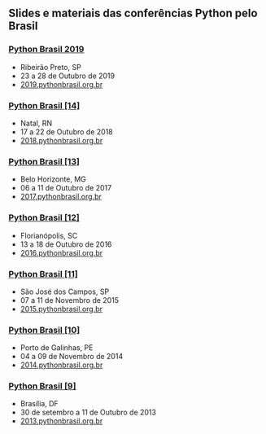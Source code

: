 ## Slides e materiais das conferências Python pelo Brasil


### [Python Brasil 2019](/pythonbrasil-2019/README.md)
- Ribeirão Preto, SP
- 23 a 28 de Outubro de 2019
- [2019.pythonbrasil.org.br](https://2019.pythonbrasil.org.br)

### [Python Brasil [14]](/pythonbrasil-14/README.md)
- Natal, RN
- 17 a 22 de Outubro de 2018
- [2018.pythonbrasil.org.br](http://2018.pythonbrasil.org.br)

### [Python Brasil [13]](/pythonbrasil-13/README.md)
- Belo Horizonte, MG
- 06 a 11 de Outubro de 2017
- [2017.pythonbrasil.org.br](http://2017.pythonbrasil.org.br)

### [Python Brasil [12]](/pythonbrasil-12/README.md)
- Florianópolis, SC
- 13 a 18 de Outubro de 2016
- [2016.pythonbrasil.org.br](http://2016.pythonbrasil.org.br)


### [Python Brasil [11]](/pythonbrasil-11/README.md)
- São José dos Campos, SP
- 07 a 11 de Novembro de 2015
- [2015.pythonbrasil.org.br](http://2015.pythonbrasil.org.br)


### [Python Brasil [10]](/pythonbrasil-10/README.md)
- Porto de Galinhas, PE
- 04 a 09 de Novembro de 2014
- [2014.pythonbrasil.org.br](http://2014.pythonbrasil.org.br)

### [Python Brasil [9]](/pythonbrasil-09/README.md)
- Brasília, DF
- 30 de setembro a 11 de Outubro de 2013
- [2013.pythonbrasil.org.br](http://2013.pythonbrasil.org.br)
